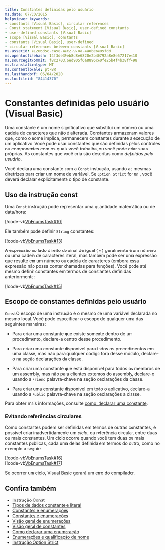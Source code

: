 ```yaml
---
title: Constantes definidas pelo usuário
ms.date: 07/20/2015
helpviewer_keywords:
- constants [Visual Basic], circular references
- Const statement [Visual Basic], user-defined constants
- user-defined constants [Visual Basic]
- scope [Visual Basic], constants
- constants [Visual Basic], user-defined
- circular references between constants [Visual Basic]
ms.assetid: a1206d5c-c45e-4ac2-970a-4a0be6a05fdd
ms.openlocfilehash: 14f3de39eb8d8e6820e2b40792a8e8e57217e410
ms.sourcegitcommit: f8c270376ed905f6a8896ce0fe25b4f4b38ff498
ms.translationtype: MT
ms.contentlocale: pt-BR
ms.lasthandoff: 06/04/2020
ms.locfileid: "84414370"
---
```

# <a name="user-defined-constants-visual-basic"></a>Constantes definidas pelo usuário (Visual Basic)
Uma constante é um nome significativo que substitui um número ou uma cadeia de caracteres que não é alterada. Constantes armazenam valores que, como o nome implica, permanecem constantes durante a execução de um aplicativo. Você pode usar constantes que são definidas pelos controles ou componentes com os quais você trabalha, ou você pode criar suas próprias. As constantes que você cria são descritas como *definidas pelo usuário*.  
  
 Você declara uma constante com a `Const` instrução, usando as mesmas diretrizes para criar um nome de variável. Se `Option Strict` for `On` , você deverá declarar explicitamente o tipo de constante.  
  
## <a name="const-statement-usage"></a>Uso da instrução const  
 Uma `Const` instrução pode representar uma quantidade matemática ou de data/hora:  
  
 [!code-vb[VbEnumsTask#10](~/samples/snippets/visualbasic/VS_Snippets_VBCSharp/VbEnumsTask/VB/Class2.vb#10)]  
  
 Ele também pode definir `String` constantes:  
  
 [!code-vb[VbEnumsTask#13](~/samples/snippets/visualbasic/VS_Snippets_VBCSharp/VbEnumsTask/VB/Class2.vb#13)]  
  
 A expressão no lado direito do sinal de igual ( `=` ) geralmente é um número ou uma cadeia de caracteres literal, mas também pode ser uma expressão que resulte em um número ou cadeia de caracteres (embora essa expressão não possa conter chamadas para funções). Você pode até mesmo definir constantes em termos de constantes definidas anteriormente:  
  
 [!code-vb[VbEnumsTask#15](~/samples/snippets/visualbasic/VS_Snippets_VBCSharp/VbEnumsTask/VB/Class2.vb#15)]  
  
## <a name="scope-of-user-defined-constants"></a>Escopo de constantes definidas pelo usuário  
 `Const`O escopo de uma instrução é o mesmo de uma variável declarada no mesmo local. Você pode especificar o escopo de qualquer uma das seguintes maneiras:  
  
- Para criar uma constante que existe somente dentro de um procedimento, declare-a dentro desse procedimento.  
  
- Para criar uma constante disponível para todos os procedimentos em uma classe, mas não para qualquer código fora desse módulo, declare-o na seção declarações da classe.  
  
- Para criar uma constante que está disponível para todos os membros de um assembly, mas não para clientes externos do assembly, declare-o usando a `Friend` palavra-chave na seção declarações da classe.  
  
- Para criar uma constante disponível em todo o aplicativo, declare-a usando a `Public` palavra-chave na seção declarações a classe.  
  
 Para obter mais informações, consulte [como: declarar uma constante](how-to-declare-a-constant.md).  
  
### <a name="avoiding-circular-references"></a>Evitando referências circulares  
 Como constantes podem ser definidas em termos de outras constantes, é possível criar inadvertidamente um *ciclo*, ou referência circular, entre duas ou mais constantes. Um ciclo ocorre quando você tem duas ou mais constantes públicas, cada uma delas definida em termos do outro, como no exemplo a seguir:  
  
 [!code-vb[VbEnumsTask#16](~/samples/snippets/visualbasic/VS_Snippets_VBCSharp/VbEnumsTask/VB/Class2.vb#16)]  
[!code-vb[VbEnumsTask#17](~/samples/snippets/visualbasic/VS_Snippets_VBCSharp/VbEnumsTask/VB/Class2.vb#17)]  
  
 Se ocorrer um ciclo, Visual Basic gerará um erro do compilador.  
  
## <a name="see-also"></a>Confira também

- [Instrução Const](../../../language-reference/statements/const-statement.md)
- [Tipos de dados constante e literal](constant-and-literal-data-types.md)
- [Constantes e enumerações](index.md)
- [Constantes e enumerações](../../../language-reference/constants-and-enumerations.md)
- [Visão geral de enumerações](enumerations-overview.md)
- [Visão geral de constantes](constants-overview.md)
- [Como declarar uma enumeração](how-to-declare-enumerations.md)
- [Enumerações e qualificação de nome](enumerations-and-name-qualification.md)
- [Instrução Option Strict](../../../language-reference/statements/option-strict-statement.md)
